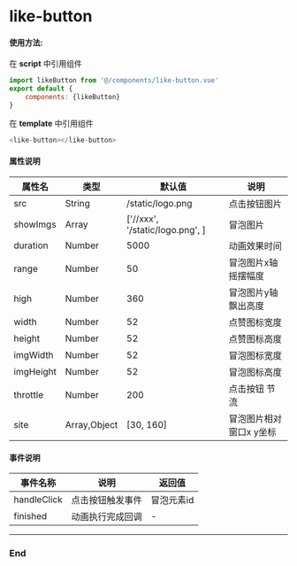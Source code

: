 # like-button

#### 使用方法:
在 **script** 中引用组件
```javascript
import likeButton from '@/components/like-button.vue'
export default {
    components: {likeButton}
}
```
在 **template** 中引用组件
```javascript
<like-button></like-button>
```
#### 属性说明

|  属性名 | 类型  | 	默认值  |  	说明 |
| ------------ | ------------ | ------------ | ------------ |
| src  | String  | /static/logo.png | 点击按钮图片  |
| showImgs  | Array  | ['//xxx', '/static/logo.png', ]  | 冒泡图片  |
| duration  | Number  | 5000  | 动画效果时间  |
| range  | Number  | 50 | 冒泡图片x轴摇摆幅度  |
| high  | Number  | 360  | 冒泡图片y轴飘出高度  |
| width  | Number  | 52  |  点赞图标宽度 |
| height  | Number  | 52  |  点赞图标高度 |
| imgWidth  | Number  | 52  |  冒泡图标宽度 |
| imgHeight  | Number  | 52  |  冒泡图标高度 |
| throttle | Number  | 200  |  点击按钮 节流 |
| site  | Array,Object  | [30, 160]  | 冒泡图片相对窗口x y坐标 |
#### 事件说明
|  事件名称 | 说明  | 返回值  |
| ------------ | ------------ | ------------ |
| handleClick | 点击按钮触发事件 | 冒泡元素id |
| finished | 动画执行完成回调 | - |



---
### End